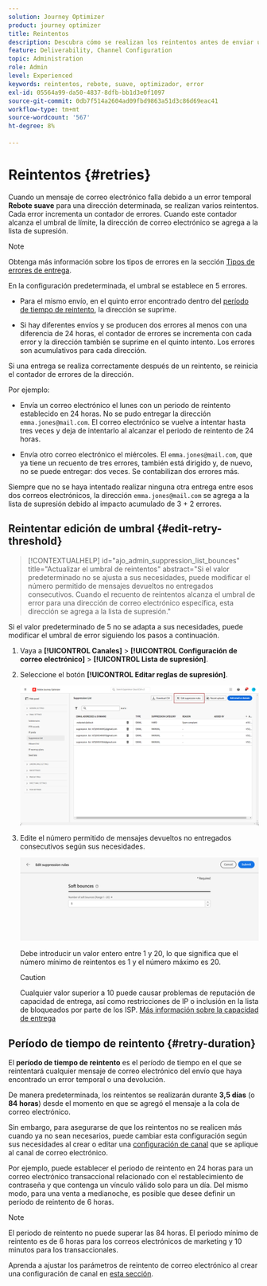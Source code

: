 ```yaml
---
solution: Journey Optimizer
product: journey optimizer
title: Reintentos
description: Descubra cómo se realizan los reintentos antes de enviar una dirección a la lista de supresión
feature: Deliverability, Channel Configuration
topic: Administration
role: Admin
level: Experienced
keywords: reintentos, rebote, suave, optimizador, error
exl-id: 05564a99-da50-4837-8dfb-bb1d3e0f1097
source-git-commit: 0db7f514a2604ad09fbd9863a51d3c86d69eac41
workflow-type: tm+mt
source-wordcount: '567'
ht-degree: 8%

---
```


# Reintentos {#retries}

Cuando un mensaje de correo electrónico falla debido a un error temporal **Rebote suave** para una dirección determinada, se realizan varios reintentos. Cada error incrementa un contador de errores. Cuando este contador alcanza el umbral de límite, la dirección de correo electrónico se agrega a la lista de supresión.

>[!NOTE]
>
>Obtenga más información sobre los tipos de errores en la sección [Tipos de errores de entrega](../reports/suppression-list.md#delivery-failures).

En la configuración predeterminada, el umbral se establece en 5 errores.

* Para el mismo envío, en el quinto error encontrado dentro del [período de tiempo de reintento](#retry-duration), la dirección se suprime.

* Si hay diferentes envíos y se producen dos errores al menos con una diferencia de 24 horas, el contador de errores se incrementa con cada error y la dirección también se suprime en el quinto intento. Los errores son acumulativos para cada dirección.

Si una entrega se realiza correctamente después de un reintento, se reinicia el contador de errores de la dirección.

Por ejemplo:

* Envía un correo electrónico el lunes con un periodo de reintento establecido en 24 horas. No se pudo entregar la dirección `emma.jones@mail.com`. El correo electrónico se vuelve a intentar hasta tres veces y deja de intentarlo al alcanzar el periodo de reintento de 24 horas.

* Envía otro correo electrónico el miércoles. El `emma.jones@mail.com`, que ya tiene un recuento de tres errores, también está dirigido y, de nuevo, no se puede entregar: dos veces. Se contabilizan dos errores más.

Siempre que no se haya intentado realizar ninguna otra entrega entre esos dos correos electrónicos, la dirección `emma.jones@mail.com` se agrega a la lista de supresión debido al impacto acumulado de 3 + 2 errores.

## Reintentar edición de umbral {#edit-retry-threshold}

>[!CONTEXTUALHELP]
>id="ajo_admin_suppression_list_bounces"
>title="Actualizar el umbral de reintentos"
>abstract="Si el valor predeterminado no se ajusta a sus necesidades, puede modificar el número permitido de mensajes devueltos no entregados consecutivos. Cuando el recuento de reintentos alcanza el umbral de error para una dirección de correo electrónico específica, esta dirección se agrega a la lista de supresión."
<!--
>additional-url="https://experienceleague.adobe.com/docs/journey-optimizer/using/reporting/deliverability/suppression-list.html?lang=es" text="Understand the suppresion list"-->

Si el valor predeterminado de 5 no se adapta a sus necesidades, puede modificar el umbral de error siguiendo los pasos a continuación.

1. Vaya a **[!UICONTROL Canales]** > **[!UICONTROL Configuración de correo electrónico]** > **[!UICONTROL Lista de supresión]**.

1. Seleccione el botón **[!UICONTROL Editar reglas de supresión]**.

   ![](assets/suppression-list-edit-retries.png)

1. Edite el número permitido de mensajes devueltos no entregados consecutivos según sus necesidades.

   ![](assets/suppression-list-edit-soft-bounces.png)

   Debe introducir un valor entero entre 1 y 20, lo que significa que el número mínimo de reintentos es 1 y el número máximo es 20.

   >[!CAUTION]
   >
   >Cualquier valor superior a 10 puede causar problemas de reputación de capacidad de entrega, así como restricciones de IP o inclusión en la lista de bloqueados por parte de los ISP. [Más información sobre la capacidad de entrega](../reports/deliverability.md)

## Período de tiempo de reintento {#retry-duration}

El **período de tiempo de reintento** es el período de tiempo en el que se reintentará cualquier mensaje de correo electrónico del envío que haya encontrado un error temporal o una devolución.

De manera predeterminada, los reintentos se realizarán durante **3,5 días** (o **84 horas**) desde el momento en que se agregó el mensaje a la cola de correo electrónico.

Sin embargo, para asegurarse de que los reintentos no se realicen más cuando ya no sean necesarios, puede cambiar esta configuración según sus necesidades al crear o editar una [configuración de canal](channel-surfaces.md) que se aplique al canal de correo electrónico.

Por ejemplo, puede establecer el periodo de reintento en 24 horas para un correo electrónico transaccional relacionado con el restablecimiento de contraseña y que contenga un vínculo válido solo para un día. Del mismo modo, para una venta a medianoche, es posible que desee definir un periodo de reintento de 6 horas.

>[!NOTE]
>
>El periodo de reintento no puede superar las 84 horas. El periodo mínimo de reintento es de 6 horas para los correos electrónicos de marketing y 10 minutos para los transaccionales.

Aprenda a ajustar los parámetros de reintento de correo electrónico al crear una configuración de canal en [esta sección](../email/email-settings.md#email-retry).

